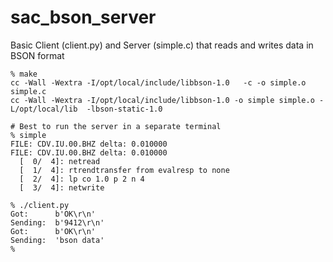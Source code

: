 # sac_bson_server

Basic Client (client.py) and Server (simple.c) that reads and writes data in BSON format

```
% make
cc -Wall -Wextra -I/opt/local/include/libbson-1.0   -c -o simple.o simple.c
cc -Wall -Wextra -I/opt/local/include/libbson-1.0 -o simple simple.o -L/opt/local/lib  -lbson-static-1.0

# Best to run the server in a separate terminal
% simple
FILE: CDV.IU.00.BHZ delta: 0.010000
FILE: CDV.IU.00.BHZ delta: 0.010000
  [  0/  4]: netread
  [  1/  4]: rtrendtransfer from evalresp to none
  [  2/  4]: lp co 1.0 p 2 n 4
  [  3/  4]: netwrite

% ./client.py
Got:      b'OK\r\n'
Sending:  b'9412\r\n'
Got:      b'OK\r\n'
Sending:  'bson data'
%
```
